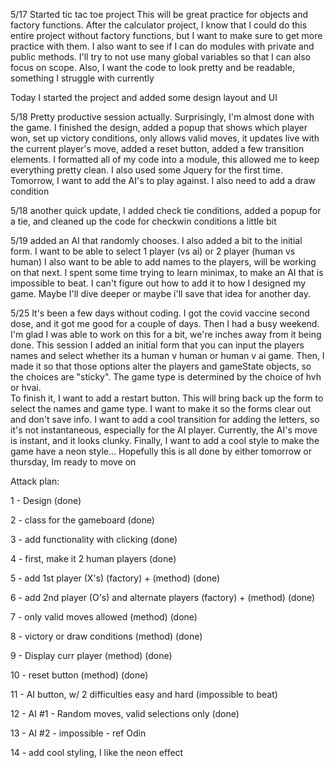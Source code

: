 5/17
Started tic tac toe project
This will be great practice for objects and factory functions. After the calculator project, I know that I could do this entire project without factory functions, but I want to make sure to get more practice with them. I also want to see if I can do modules with private and public methods. I'll try to not use many global variables so that I can also focus on scope. Also, I want the code to look pretty and be readable, something I struggle with currently

Today I started the project and added some design layout and UI

5/18
Pretty productive session actually. Surprisingly, I'm almost done with the game. I finished the design, added a popup that shows which player won, set up victory conditions, only allows valid moves, it updates live with the current player's move, added a reset button, added a few transition elements. I formatted all of my code into a module, this allowed me to keep everything pretty clean. I also used some Jquery for the first time. 
Tomorrow, I want to add the AI's to play against. I also need to add a draw condition

5/18 another quick update, I added check tie conditions, added a popup for a tie, and cleaned up the code for checkwin conditions a little bit

5/19 added an AI that randomly chooses. I also added a bit to the initial form. I want to be able to select 1 player (vs ai) or 2 player (human vs human) I also want to be able to add names to the players, will be working on that next. 
I spent some time trying to learn minimax, to make an AI that is impossible to beat. I can't figure out how to add it to how I designed my game. Maybe I'll dive deeper or maybe i'll save that idea for another day. 

5/25
It's been a few days without coding. I got the covid vaccine second dose, and it got me good for a couple of days. Then I had a busy weekend. I'm glad I was able to work on this for a bit, we're inches away from it being done. This session I added an initial form that you can input the players names and select whether its a human v human or human v ai game. Then, I made it so that those options alter the players and gameState objects, so the choices are "sticky". The game type is determined by the choice of hvh or hvai.  
To finish it, I want to add a restart button. This will bring back up the form to select the names and game type. I want to make it so the forms clear out and don't save info. I want to add a cool transition for adding the letters, so it's not instantaneous, especially for the AI player. Currently, the AI's move is instant, and it looks clunky. Finally, I want to add a cool style to make the game have a neon style... Hopefully this is all done by either tomorrow or thursday, Im ready to move on


Attack plan:

1 - Design (done)

2 - class for the gameboard (done)

3 - add functionality with clicking (done)

4 - first, make it 2 human players (done)

5 - add 1st player (X's) (factory) + (method)  (done)

6 - add 2nd player (O's) and alternate players (factory) + (method)  (done)

7 - only valid moves allowed (method)  (done)
 
8 - victory or draw conditions (method)  (done)

9 - Display curr player (method) (done)

10 - reset button (method)  (done)
 
11 - AI button, w/ 2 difficulties easy and hard (impossible to beat)

12 - AI #1 - Random moves, valid selections only (done)

13 - AI #2 - impossible - ref Odin



14 - add cool styling, I like the neon effect


